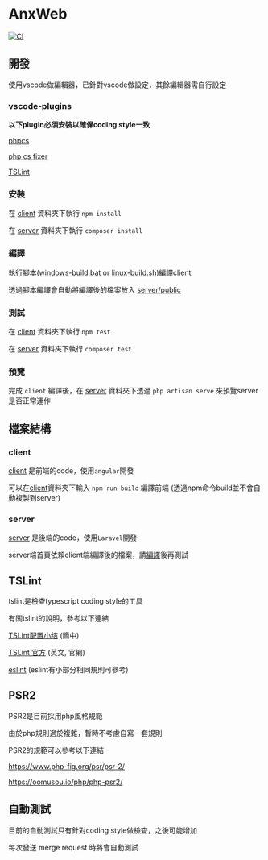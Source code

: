 # AnxWeb
[![CI](https://travis-ci.org/SoftwareSing/anx-web.svg?branch=master)](https://travis-ci.org/SoftwareSing/anx-web)



## 開發
使用vscode做編輯器，已針對vscode做設定，其餘編輯器需自行設定

### vscode-plugins
**以下plugin必須安裝以確保coding style一致**

[phpcs](https://marketplace.visualstudio.com/items?itemName=ikappas.phpcs)

[php cs fixer](https://marketplace.visualstudio.com/items?itemName=junstyle.php-cs-fixer)

[TSLint](https://marketplace.visualstudio.com/items?itemName=ms-vscode.vscode-typescript-tslint-plugin)

### 安裝
在 [client](client) 資料夾下執行 `npm install`

在 [server](server) 資料夾下執行 `composer install`


### 編譯
執行腳本([windows-build.bat](windows-build.bat) or [linux-build.sh](linux-build.sh))編譯client

透過腳本編譯會自動將編譯後的檔案放入 [server/public](server/public)


### 測試
在 [client](client) 資料夾下執行 `npm test`

在 [server](server) 資料夾下執行 `composer test`

### 預覽
完成 `client` 編譯後，在 [server](server) 資料夾下透過 `php artisan serve` 來預覽server是否正常運作



## 檔案結構

### client
[client](client) 是前端的code，使用`angular`開發

可以在[client](client)資料夾下輸入 `npm run build` 編譯前端 (透過npm命令build並不會自動複製到server)


### server
[server](server) 是後端的code，使用`Laravel`開發

server端首頁依賴client端編譯後的檔案，請[編譯](#編譯)後再測試



## TSLint
tslint是檢查typescript coding style的工具

有關tslint的說明，參考以下連結

[TSLint配置小结](https://zhuanlan.zhihu.com/p/29970355) (簡中)

[TSLint 官方](https://palantir.github.io/tslint/rules/) (英文, 官網)

[eslint](http://eslint.cn/) (eslint有小部分相同規則可參考)


## PSR2
PSR2是目前採用php風格規範

由於php規則過於複雜，暫時不考慮自寫一套規則

PSR2的規範可以參考以下連結

https://www.php-fig.org/psr/psr-2/

https://oomusou.io/php/php-psr2/


## 自動測試
目前的自動測試只有針對coding style做檢查，之後可能增加

每次發送 merge request 時將會自動測試
